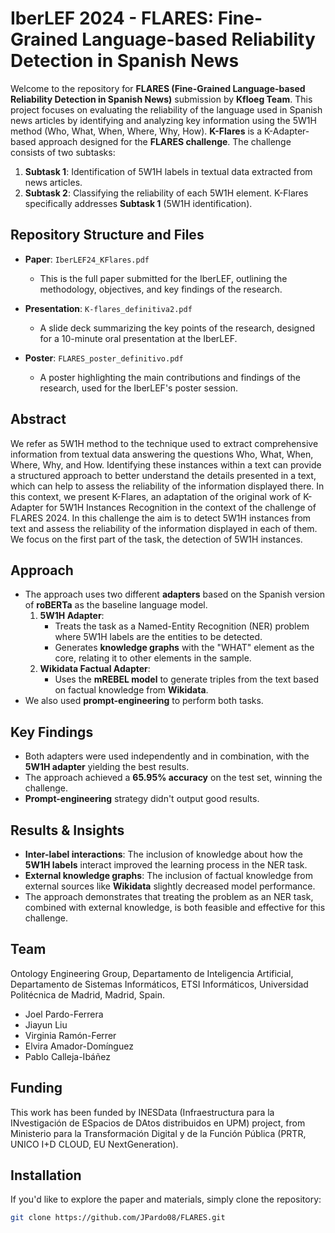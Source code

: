 # IberLEF 2024 - FLARES: Fine-Grained Language-based Reliability Detection in Spanish News

Welcome to the repository for **FLARES (Fine-Grained Language-based Reliability Detection in Spanish News)** submission by **Kfloeg Team**. This project focuses on evaluating the reliability of the language used in Spanish news articles by identifying and analyzing key information using the 5W1H method (Who, What, When, Where, Why, How). **K-Flares** is a K-Adapter-based approach designed for the **FLARES challenge**. The challenge consists of two subtasks:
  1. **Subtask 1**: Identification of 5W1H labels in textual data extracted from news articles.
  2. **Subtask 2**: Classifying the reliability of each 5W1H element.
K-Flares specifically addresses **Subtask 1** (5W1H identification).

## Repository Structure and Files
- **Paper**: `IberLEF24_KFlares.pdf`
  - This is the full paper submitted for the IberLEF, outlining the methodology, objectives, and key findings of the research.
  
- **Presentation**: `K-flares_definitiva2.pdf`
  - A slide deck summarizing the key points of the research, designed for a 10-minute oral presentation at the IberLEF.

- **Poster**: `FLARES_poster_definitivo.pdf`
  - A poster highlighting the main contributions and findings of the research, used for the IberLEF's poster session.

## Abstract
We refer as 5W1H method to the technique used to extract comprehensive information from textual data answering the questions Who, What, When, Where, Why, and How. Identifying these instances within a text can provide a structured approach to better understand the details presented in a text, which can help to assess the reliability of the information displayed there. In this context, we present K-Flares, an adaptation of the original work of K-Adapter for 5W1H Instances Recognition in the context of the challenge of FLARES 2024. In this challenge the aim is to detect 5W1H instances from text and assess the reliability of the information displayed in each of them. We focus on the first part of the task, the detection of 5W1H instances.


## Approach
- The approach uses two different **adapters** based on the Spanish version of **roBERTa** as the baseline language model.
  1. **5W1H Adapter**:  
     - Treats the task as a Named-Entity Recognition (NER) problem where 5W1H labels are the entities to be detected.
     - Generates **knowledge graphs** with the "WHAT" element as the core, relating it to other elements in the sample.
  2. **Wikidata Factual Adapter**:  
     - Uses the **mREBEL model** to generate triples from the text based on factual knowledge from **Wikidata**.
- We also used **prompt-engineering** to perform both tasks. 

## Key Findings
- Both adapters were used independently and in combination, with the **5W1H adapter** yielding the best results.
- The approach achieved a **65.95% accuracy** on the test set, winning the challenge.
- **Prompt-engineering** strategy didn't output good results.

## Results & Insights
- **Inter-label interactions**: The inclusion of knowledge about how the **5W1H labels** interact improved the learning process in the NER task.
- **External knowledge graphs**: The inclusion of factual knowledge from external sources like **Wikidata** slightly decreased model performance.
- The approach demonstrates that treating the problem as an NER task, combined with external knowledge, is both feasible and effective for this challenge.

## Team
Ontology Engineering Group, Departamento de Inteligencia Artificial, Departamento de Sistemas Informáticos, ETSI Informáticos, Universidad Politécnica de Madrid, Madrid, Spain.
- Joel Pardo-Ferrera
- Jiayun Liu
- Virginia Ramón-Ferrer
- Elvira Amador-Domínguez
- Pablo Calleja-Ibáñez

## Funding
This work has been funded by INESData (Infraestructura para la INvestigación de ESpacios de DAtos distribuidos en UPM) project, from Ministerio para la Transformación Digital y de la Función Pública (PRTR, UNICO I+D CLOUD, EU NextGeneration).


## Installation
If you'd like to explore the paper and materials, simply clone the repository:

```bash
git clone https://github.com/JPardo08/FLARES.git

